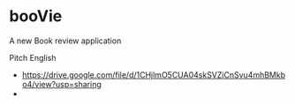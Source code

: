 # booVie

A new Book review application

Pitch English 
  - https://drive.google.com/file/d/1CHjlmO5CUA04skSVZiCnSvu4mhBMkbo4/view?usp=sharing
  - 
